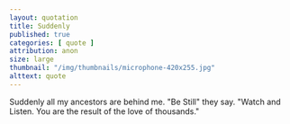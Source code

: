```yaml
---
layout: quotation
title: Suddenly
published: true
categories: [ quote ]
attribution: anon
size: large
thumbnail: "/img/thumbnails/microphone-420x255.jpg"
alttext: quote
---
```


Suddenly all my ancestors are behind me. "Be Still" they say. "Watch and Listen. You are the result of the love of thousands."
